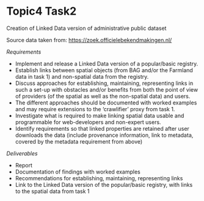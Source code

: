 # Topic4 Task2
Creation of Linked Data version of administrative public dataset

Source data taken from: https://zoek.officielebekendmakingen.nl/



*Requirements*
- Implement and release a Linked Data version of a popular/basic registry.
- Establish links between spatial objects (from BAG and/or the Farmland data in task 1) and non-spatial data from the registry.
- Discuss approaches for establishing, maintaining, representing links in such a set-up with obstacles and/or benefits from both the point of view of providers (of the spatial as well as the non-spatial data) and users.
- The different approaches should be documented with worked examples and may require extensions to the ‘crawlifier’ proxy from task 1.
- Investigate what is required to make linking spatial data usable and programmable for web-developers and non-expert users.
- Identify requirements so that linked properties are retained after user downloads the data (include provenance information, link to metadata, covered by the metadata requirement from above)

*Deliverables*
- Report
- Documentation of findings with worked examples
- Recommendations for establishing, maintaining, representing links
- Link to the Linked Data version of the popular/basic registry, with links to the spatial data from task 1
